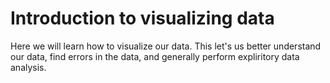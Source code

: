 # Introduction to visualizing data

Here we will learn how to visualize our data. This let's us better understand our data, find errors in the data, and generally perform expliritory data analysis.